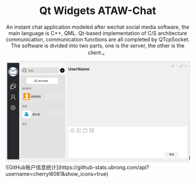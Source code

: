 <h1 align="center">
  Qt Widgets ATAW-Chat
</h1>
<p align="center">
 An instant chat application modeled after wechat social media software, the main language is C++, QML. Qt-based implementation of C/S architecture communication, communication functions are all completed by QTcpSocket. The software is divided into two parts, one is the server, the other is the client.</a>。
</p>
<img src="doc/preview/图片22( 首页界面).png">
![GitHub账户信息统计](https://github-stats.ubrong.com/api?username=cherryi6081&show_icons=true)
